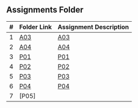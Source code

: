 ##  Assignments Folder

|   #   | Folder Link          | Assignment Description |
| :---: | -------------------- | ---------------------- |
|   1   | [A03](A03/README.md) | [A03](A03/README.md)   |
|   2   |  [A04](A03/README.md) |[A04](A03/README.md)   |
|   3   |  [P01](P01/ReadME.md) |[P01](P01/ReadME.md)   |
|   4   |  [P02](P02/banner.md) | [P02](P02/banner.md)  |
|   5   |   [P03](P03/banner.cpp)|[P03](P03/banner.cpp) |
|   6   |  [P04](P04/Banner.cpp)| [P04](P04/Banner.cpp)|
|   7   | [P05]|